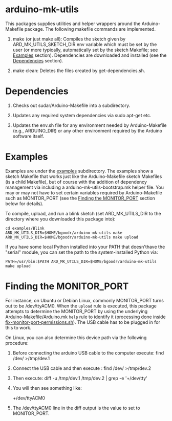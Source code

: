 arduino-mk-utils
================

This packages supplies utilities and helper wrappers around the
Arduino-Makefile package. The following makefile commands are
implemented.

1. make (or just make all): Compiles the sketch given by
   ARD_MK_UTILS_SKETCH_DIR env variable which must be set by the user
   (or more typically, automatically set by the sketch Makefile; see
   [Examples](#Examples) section). Dependencies are downloaded and
   installed (see the [Dependencies](#Dependencies) section).

1. make clean: Deletes the files created by get-dependencies.sh.

Dependencies
============
<a name="Dependencies"></a>

1. Checks out sudar/Arduino-Makefile into a subdirectory.

1. Updates any required system dependencies via sudo apt-get
   etc.

1. Updates the env.sh file for any environment needed by
   Arduino-Makefile (e.g., ARDUINO_DIR) or any other environment
   required by the Arduino software itself.

Examples
========
<a name="Examples"></a>

Examples are under the [examples](examples) subdirectory. The examples
show a sketch Makefile that works just like the Arduino-Makefile
sketch Makefiles (is a child Makefile), but of course with the
addition of dependency management via including a
arduino-mk-utils-bootstrap.mk helper file.  You may or may not have to
set certain variables required by Arduino-Makefile such as
MONITOR_PORT (see the [Finding the
MONITOR_PORT](#Finding_the_MONITOR_PORT) section below for details).

To compile, upload, and run a blink sketch (set ARD_MK_UTILS_DIR to
the directory where you downloaded this package into):

    cd examples/Blink
    ARD_MK_UTILS_DIR=$HOME/bgoodr/arduino-mk-utils make
    ARD_MK_UTILS_DIR=$HOME/bgoodr/arduino-mk-utils make upload

If you have some local Python installed into your PATH that
doesn'thave the "serial" module, you can set the path to the
system-installed Python via:

    PATH=/usr/bin:$PATH ARD_MK_UTILS_DIR=$HOME/bgoodr/arduino-mk-utils make upload

Finding the MONITOR_PORT
========================
<a name="Finding_the_MONITOR_PORT"></a>

For instance, on Ubuntu or Debian Linux, commonly MONITOR_PORT turns
out to be /dev/ttyACM0. When the `upload` rule is executed, this
package attempts to determine the MONITOR_PORT by using the underlying
Arduino-Makefile/Arduino.mk `help` rule to identify it (processing
done inside
[fix-monitor-port-permissions.sh](fix-monitor-port-permissions.sh)). The
USB cable has to be plugged in for this to work.

On Linux, you can also determine this device path via the following
procedure:

1. Before connecting the arduino USB cable to the computer execute: find /dev/ >/tmp/dev.1

1. Connect the USB cable and then execute : find /dev/ >/tmp/dev.2

1. Then execute: diff -u /tmp/dev.1 /tmp/dev.2 | grep -e '+/dev/tty'

1. You will then see something like:

    +/dev/ttyACM0

1. The /dev/ttyACM0 line in the diff output is the value to set to MONITOR_PORT.

